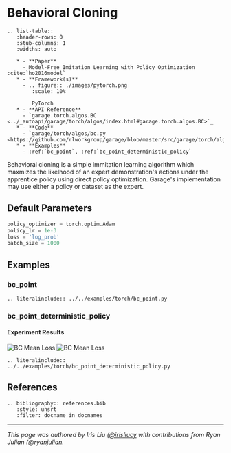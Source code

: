 # Behavioral Cloning

```eval_rst
.. list-table::
   :header-rows: 0
   :stub-columns: 1
   :widths: auto

   * - **Paper**
     - Model-Free Imitation Learning with Policy Optimization :cite:`ho2016model`
   * - **Framework(s)**
     - .. figure:: ./images/pytorch.png
        :scale: 10%

        PyTorch
   * - **API Reference**
     - `garage.torch.algos.BC <../_autoapi/garage/torch/algos/index.html#garage.torch.algos.BC>`_
   * - **Code**
     - `garage/torch/algos/bc.py <https://github.com/rlworkgroup/garage/blob/master/src/garage/torch/algos/bc.py>`_
   * - **Examples**
     - :ref:`bc_point`, :ref:`bc_point_deterministic_policy`
```

Behavioral cloning is a simple immitation learning algorithm which maxmizes the likelhood of an expert demonstration's actions under the apprentice policy using direct policy optimization. Garage's implementation may use either a policy or dataset as the expert.

## Default Parameters

```python
policy_optimizer = torch.optim.Adam
policy_lr = 1e-3
loss = 'log_prob'
batch_size = 1000
```

## Examples

### bc_point

```eval_rst
.. literalinclude:: ../../examples/torch/bc_point.py
```

### bc_point_deterministic_policy

#### Experiment Results

![BC Mean Loss](images/bc_meanLoss.png) ![BC Mean Loss](images/bc_stdLoss.png)

```eval_rst
.. literalinclude:: ../../examples/torch/bc_point_deterministic_policy.py
```

## References

```eval_rst
.. bibliography:: references.bib
   :style: unsrt
   :filter: docname in docnames
```

----

*This page was authored by Iris Liu ([@irisliucy](https://github.com/irisliucy) with contributions from Ryan Julian ([@ryanjulian](https://github.com/ryanjulian).*
